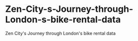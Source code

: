 # Zen-City-s-Journey-through-London-s-bike-rental-data
Zen City's Journey through London's bike rental data
